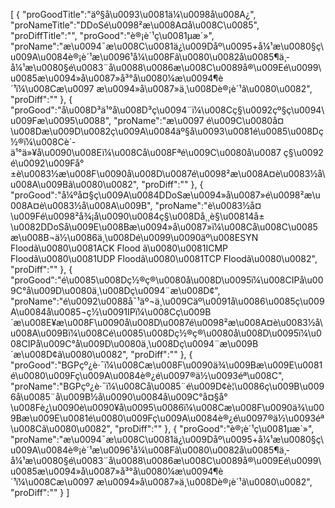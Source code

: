 [
	{
		"proGoodTitle":"äº§å\u0093\u0081ä¼\u0098å\u008A¿",
		"proNameTitle":"DDoSé\u0098²æ\u008A¤å\u008C\u0085",
		"proDiffTitle":"",
		"proGood":"è®¡è´¹ç\u0081µæ´»",
		"proName":"æ\u0094¯æ\u008C\u0081ä¿\u009Dåº\u0095+å¼¹æ\u0080§ç\u009A\u0084è®¡è´¹æ\u0096¹å¼\u008Fã\u0080\u0082å\u0085¶ä¸­å¼¹æ\u0080§é\u0083¨å\u0088\u0086æ\u008C\u0089å®\u009Eé\u0099\u0085æ\u0094»å\u0087»å³°å\u0080¼æ\u0094¶è´¹ï¼\u008Cæ\u0097 æ\u0094»å\u0087»ä¸\u008Dè®¡è´¹ã\u0080\u0082",
		"proDiff":""
	},
	{
		"proGood":"å\u008D³ä¹°å\u008D³ç\u0094¨ï¼\u008Cç§\u0092çº§ç\u0094\u009Fæ\u0095\u0088",
		"proName":"æ\u0097 é\u009C\u0080å¤\u008Dæ\u009D\u0082ç\u009A\u0084äº§å\u0093\u0081é\u0085\u008Dç½®ï¼\u008Cè´­ä¹°ä»¥å\u0090\u008Eï¼\u008Cå\u008Fªé\u009C\u0080å\u0087 ç§\u0092é\u0092\u009Få°±è\u0083½æ\u008F\u0090å\u008D\u0087é\u0098²æ\u008A¤è\u0083½å\u008A\u009Bã\u0080\u0082",
		"proDiff":""
	},
	{
		"proGood":"å¼ºå¤§ç\u009A\u0084DDoSæ\u0094»å\u0087»é\u0098²æ\u008A¤è\u0083½å\u008A\u009B",
		"proName":"è\u0083½å¤\u009Fé\u0098²å¾¡å\u0090\u0084ç§\u008Då¸¸è§\u00814å±\u0082DDoSå\u009E\u008Bæ\u0094»å\u0087»ï¼\u008Cå\u008C\u0085æ\u008B¬ä½\u0086ä¸\u008Dé\u0099\u0090äº\u008ESYN Floodã\u0080\u0081ACK Flood ã\u0080\u0081ICMP Floodã\u0080\u0081UDP Floodã\u0080\u0081TCP Floodã\u0080\u0082",
		"proDiff":""
	},
	{
		"proGood":"é\u0085\u008Dç½®ç®\u0080å\u008D\u0095ï¼\u008CIPå\u009C°å\u009D\u0080ä¸\u008Dç\u0094¨æ\u008D¢",
		"proName":"é\u0092\u0088å¯¹äº¬ä¸\u009Cäº\u0091å\u0086\u0085ç\u009A\u0084å\u0085¬ç½\u0091IPï¼\u008Cç\u009B´æ\u008E¥æ\u008F\u0090å\u008D\u0087é\u0098²æ\u008A¤è\u0083½å\u008A\u009Bï¼\u008Cé\u0085\u008Dç½®ç®\u0080å\u008D\u0095ï¼\u008CIPå\u009C°å\u009D\u0080ä¸\u008Dç\u0094¨æ\u009B´æ\u008D¢ã\u0080\u0082",
		"proDiff":""
	},
	{
		"proGood":"BGPçº¿è·¯ï¼\u008Cæ\u008F\u0090ä¾\u009Bæ\u009E\u0081é\u0080\u009Fç\u009A\u0084è®¿é\u0097®ä½\u0093éª\u008C",
		"proName":"BGPçº¿è·¯ï¼\u008Cå\u0085¨é\u009D¢è¦\u0086ç\u009B\u0096å\u0085¨å\u009B½å\u0090\u0084å\u009C°å¤§å°\u008Fè¿\u0090è\u0090¥å\u0095\u0086ï¼\u008Cæ\u008F\u0090ä¾\u009Bæ\u009E\u0081é\u0080\u009Fç\u009A\u0084è®¿é\u0097®ä½\u0093éª\u008Cã\u0080\u0082",
		"proDiff":""
	},
	{
		"proGood":"è®¡è´¹ç\u0081µæ´»",
		"proName":"æ\u0094¯æ\u008C\u0081ä¿\u009Dåº\u0095+å¼¹æ\u0080§ç\u009A\u0084è®¡è´¹æ\u0096¹å¼\u008Fã\u0080\u0082å\u0085¶ä¸­å¼¹æ\u0080§é\u0083¨å\u0088\u0086æ\u008C\u0089å®\u009Eé\u0099\u0085æ\u0094»å\u0087»å³°å\u0080¼æ\u0094¶è´¹ï¼\u008Cæ\u0097 æ\u0094»å\u0087»ä¸\u008Dè®¡è´¹ã\u0080\u0082",
		"proDiff":""
	}
]